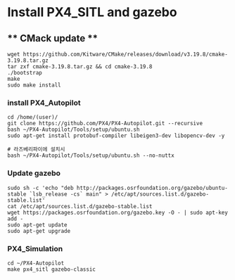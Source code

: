 # Install PX4_SITL and gazebo


## ** CMack update **
```
wget https://github.com/Kitware/CMake/releases/download/v3.19.8/cmake-3.19.8.tar.gz
tar zxf cmake-3.19.8.tar.gz && cd cmake-3.19.8
./bootstrap
make
sudo make install
```


### install PX4_Autopilot
```
cd /home/(user)/
git clone https://github.com/PX4/PX4-Autopilot.git --recursive
bash ~/PX4-Autopilot/Tools/setup/ubuntu.sh
sudo apt-get install protobuf-compiler libeigen3-dev libopencv-dev -y

# 라즈베리파이에 설치시
bash ~/PX4-Autopilot/Tools/setup/ubuntu.sh --no-nuttx
```

### Update gazebo
```
sudo sh -c 'echo "deb http://packages.osrfoundation.org/gazebo/ubuntu-stable `lsb_release -cs` main" > /etc/apt/sources.list.d/gazebo-stable.list'
cat /etc/apt/sources.list.d/gazebo-stable.list
wget https://packages.osrfoundation.org/gazebo.key -O - | sudo apt-key add -
sudo apt-get update
sudo apt-get upgrade
```

### PX4_Simulation
```
cd ~/PX4-Autopilot
make px4_sitl gazebo-classic
```
